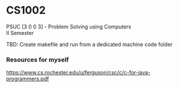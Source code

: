 # CS1002
PSUC [3 0 0 3] - Problem Solving using Computers  
II Semester

TBD: Create makefile and run from a dedicated machine code folder

### Resources for myself

https://www.cs.rochester.edu/u/ferguson/csc/c/c-for-java-programmers.pdf
